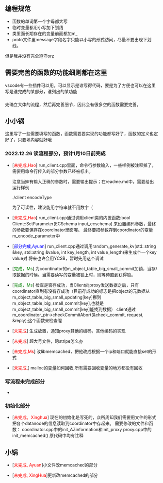 ## 编程规范
* 函数的单词第一个字母都大写
* 临时变量都用小写加下划线
* 类里面长期存在的变量前面都加m_
* proto文件里message字段名字只能以小写的形式访问，尽量不要出现下划线。

但是我并没有完全遵守orz
## 需要完善的函数的功能细则都在这里
vscode有一些插件可以用，可以显示是谁写得代码，要是为了方便也可以在这里写是谁完成的某部分，谁列出的某功能
### 
先确立大体的流程，然后再完善细节，因此会有很多空的函数需要完善。
## 小小锅
这里写了一些需要填写的函数，函数需要要实现的功能都写好了，函数的定义也定好了，只要填内容就好哦

### 2022.12.26 读流程部分，预计1月10日前完成
* [<font color=Red>未完成,Hao</font>] run_client.cpp里面，命令行参数输入，一些样例被注释掉了，需要用命令行传入的部分参数已经被标出。

    注意当妹有输入正确的参数时，需要输出提示；在readme.md中，需要给出运行样例

    ./client encodeType

    为了可读性，建议能用字符串就不用数字（
* [<font color=Red>未完成,Hao</font>] run_client.cpp通过调用client类的内置函数:bool Client::SetParameter(ECSchema input_ecschema)
        来设置编码参数，最终的参数要保存在coordinator里面喔。
        最终要把参数存到coordinator的变量m_encode_parameter中
* [<font color=Blue>部分完成,Ayuan</font>] run_client.cpp通过调用random_generate_kv(std::string &key, std::string &value,
                                     int key_length, int value_length)来生成个一个key value对
            将来也许会用YCSB，暂时先用这个调试
* [<font color=Green>完成，Ms</font>] 为coordinator的m_object_table_big_small_commit加锁，当存/取数据的时候。当需要读写的变量被锁上时，则等待直到获得锁。

* [<font color=Green>完成，Ms</font>] 检查是否存成功，当Client向proxy发送数据之后，只有coordinator直到有没有存成功（目前存成功的标志是把object的元数据从m_object_table_big_small_updating[key]挪到m_object_table_big_small_commit[key],也就是m_object_table_big_small_commit[key]能找到数据）
client通过m_coordinator_ptr->checkCommitAbort(&check_commit, request, &reply);这个函数来检查喔

* [<font color=Red>未完成</font>] 生成放置，通知proxy其他的编码，其他编码的实现

* [<font color=Red>未完成</font>] 超大号文件，跨stripe怎么办

* [<font color=Red>未完成,Ms</font>] 改libmemcached，把他改成根据一个ip和端口就能直接set的形式

* [<font color=Red>未完成,</font>] malloc的变量如何回收,所有需要回收变量的地方都没有回收
### 写流程未完成部分
* 
### 初始化部分
* [<font color=Red>未完成，Xinghua</font>] 现在的初始化是写死的，众所周知我们需要用文件的形式把各个datanode的信息读取到coordinator中存起来。
需要修改的文件和函数：
coordinator.cpp中的init_AZinformation和init_proxy
proxy.cpp中的init_memcached()
原代码中均有注释
## 小锅
* [<font color=Red>未完成, Ayuan</font>]小文件改memcached的部分

* [<font color=Red>未完成, XingHua</font>]更新改memcached的部分





